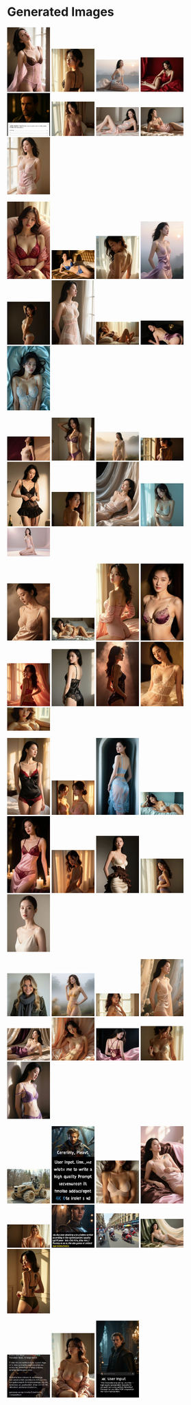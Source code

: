 # Generated Images



<img src="2025_08_29_01.webp" width="100"/> <img src="2025_08_29_02.webp" width="100"/> <img src="2025_08_29_03.webp" width="100"/> <img src="2025_08_29_04.webp" width="100"/> <img src="2025_08_29_05.webp" width="100"/> <img src="2025_08_29_06.webp" width="100"/> <img src="2025_08_29_07.webp" width="100"/> <img src="2025_08_29_08.webp" width="100"/> <img src="2025_08_29_09.webp" width="100"/>

<img src="2025_08_29_10.webp" width="100"/> <img src="2025_08_29_11.webp" width="100"/> <img src="2025_08_29_12.webp" width="100"/> <img src="2025_08_29_13.webp" width="100"/> <img src="2025_08_29_14.webp" width="100"/> <img src="2025_08_29_15.webp" width="100"/> <img src="2025_08_29_16.webp" width="100"/> <img src="2025_08_29_17.webp" width="100"/> <img src="2025_08_29_18.webp" width="100"/>

<img src="2025_08_29_19.webp" width="100"/> <img src="2025_08_29_20.webp" width="100"/> <img src="2025_08_29_21.webp" width="100"/> <img src="2025_08_29_22.webp" width="100"/> <img src="2025_08_29_23.webp" width="100"/> <img src="2025_08_29_24.webp" width="100"/> <img src="2025_08_29_25.webp" width="100"/> <img src="2025_08_29_26.webp" width="100"/> <img src="2025_08_29_27.webp" width="100"/>

<img src="2025_08_29_28.webp" width="100"/> <img src="2025_08_29_29.webp" width="100"/> <img src="2025_08_29_30.webp" width="100"/> <img src="2025_08_29_31.webp" width="100"/> <img src="2025_08_29_32.webp" width="100"/> <img src="2025_08_29_33.webp" width="100"/> <img src="2025_08_29_34.webp" width="100"/> <img src="2025_08_29_35.webp" width="100"/> <img src="2025_08_29_36.webp" width="100"/>

<img src="2025_08_29_37.webp" width="100"/> <img src="2025_08_29_38.webp" width="100"/> <img src="2025_08_29_39.webp" width="100"/> <img src="2025_08_29_40.webp" width="100"/> <img src="2025_08_29_41.webp" width="100"/> <img src="2025_08_29_42.webp" width="100"/> <img src="2025_08_29_43.webp" width="100"/> <img src="2025_08_29_44.webp" width="100"/> <img src="2025_08_29_45.webp" width="100"/>

<img src="2025_08_29_46.webp" width="100"/> <img src="2025_08_29_47.webp" width="100"/> <img src="2025_08_29_48.webp" width="100"/> <img src="2025_08_29_49.webp" width="100"/> <img src="2025_08_29_50.webp" width="100"/> <img src="2025_08_29_51.webp" width="100"/> <img src="2025_08_29_52.webp" width="100"/> <img src="2025_08_29_53.webp" width="100"/> <img src="2025_08_29_54.webp" width="100"/>

<img src="2025_08_29_55.webp" width="100"/> <img src="2025_08_29_56.webp" width="100"/> <img src="2025_08_29_57.webp" width="100"/> <img src="2025_08_29_58.webp" width="100"/> <img src="2025_08_29_59.webp" width="100"/> <img src="2025_08_29_60.webp" width="100"/> <img src="2025_08_29_61.webp" width="100"/> <img src="2025_08_29_62.webp" width="100"/> <img src="2025_08_29_63.webp" width="100"/>

<img src="2025_08_29_64.webp" width="100"/> <img src="2025_08_29_65.webp" width="100"/> <img src="2025_08_29_66.webp" width="100"/>